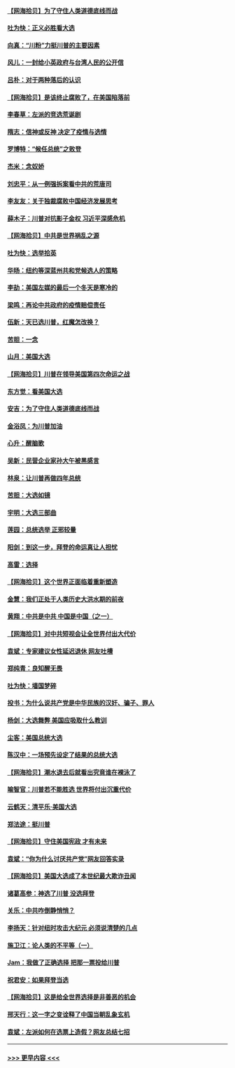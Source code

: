 #### [【网海拾贝】为了守住人类道德底线而战](../pages/nsc993/n12562542.md?t=11201303) 
#### [吐为快：正义必胜看大选](../pages/nsc993/n12561967.md?t=11201303) 
#### [向真：“川粉”力挺川普的主要因素](../pages/nsc993/n12560774.md?t=11201303) 
#### [风儿：一封给小英政府与台湾人民的公开信](../pages/nsc993/n12560581.md?t=11201303) 
#### [吕朴：对于两种落后的认识](../pages/nsc993/n12560492.md?t=11201303) 
#### [【网海拾贝】是该终止腐败了，在美国陷落前](../pages/nsc993/n12559936.md?t=11201303) 
#### [李春草：左派的竞选荒诞剧](../pages/nsc993/n12558380.md?t=11201303) 
#### [隋志：信神或反神 决定了疫情与选情](../pages/nsc993/n12558255.md?t=11201303) 
#### [罗博特：“候任总统”之败登](../pages/nsc993/n12558189.md?t=11201303) 
#### [杰米：念奴娇](../pages/nsc993/n12558174.md?t=11201303) 
#### [刘忠平：从一例强拆案看中共的荒唐司](../pages/nsc993/n12558036.md?t=11201303) 
#### [李友友：关于独裁腐败中国经济发展思考](../pages/nsc993/n12558004.md?t=11201303) 
#### [薛木子：川普对抗影子金权 习近平深感危机](../pages/nsc993/n12557342.md?t=11201303) 
#### [【网海拾贝】中共是世界祸乱之源](../pages/nsc993/n12555353.md?t=11201303) 
#### [吐为快：选举拾英](../pages/nsc993/n12555041.md?t=11201303) 
#### [华旸：纽约等深蓝州共和党候选人的策略](../pages/nsc993/n12554309.md?t=11201303) 
#### [李劼：美国左媒的最后一个冬天是寒冷的](../pages/nsc993/n12552947.md?t=11201303) 
#### [梁鸣：再论中共政府的疫情赔偿责任](../pages/nsc993/n12553012.md?t=11201303) 
#### [伍新：天已选川普，红魔怎改换？](../pages/nsc993/n12552970.md?t=11201303) 
#### [苦胆：一念](../pages/nsc993/n12552957.md?t=11201303) 
#### [山月：美国大选](../pages/nsc993/n12552446.md?t=11201303) 
#### [【网海拾贝】川普在领导美国第四次命运之战](../pages/nsc993/n12551973.md?t=11201303) 
#### [东方觉：看美国大选](../pages/nsc993/n12551647.md?t=11201303) 
#### [安吉：为了守住人类道德底线而战](../pages/nsc993/n12551111.md?t=11201303) 
#### [金浴凤：为川普加油](../pages/nsc993/n12551085.md?t=11201303) 
#### [心升：醒脑歌](../pages/nsc993/n12550984.md?t=11201303) 
#### [吴新：民营企业家孙大午被黑感言](../pages/nsc993/n12550656.md?t=11201303) 
#### [林泉：让川普再做四年总统](../pages/nsc993/n12550640.md?t=11201303) 
#### [苦胆：大选如镜](../pages/nsc993/n12550630.md?t=11201303) 
#### [宇明：大选三部曲](../pages/nsc993/n12550603.md?t=11201303) 
#### [莲园：总统选举 正邪较量](../pages/nsc993/n12550594.md?t=11201303) 
#### [阳剑：到这一步，拜登的命运真让人担忧](../pages/nsc993/n12549093.md?t=11201303) 
#### [高雷：选择](../pages/nsc993/n12549087.md?t=11201303) 
#### [【网海拾贝】这个世界正面临着重新塑造](../pages/nsc993/n12548326.md?t=11201303) 
#### [金慧：我们正处于人类历史大洪水期的前夜](../pages/nsc993/n12547914.md?t=11201303) 
#### [黄翔：中共是中共 中国是中国（之一）](../pages/nsc993/n12547576.md?t=11201303) 
#### [【网海拾贝】对中共短视会让全世界付出大代价](../pages/nsc993/n12546043.md?t=11201303) 
#### [袁斌：专家建议女性延迟退休 网友吐槽](../pages/nsc993/n12545424.md?t=11201303) 
#### [郑纯青：良知醒无畏](../pages/nsc993/n12545394.md?t=11201303) 
#### [吐为快：墙国梦碎](../pages/nsc993/n12545309.md?t=11201303) 
#### [投书：为什么说共产党是中华民族的汉奸、骗子、罪人](../pages/nsc993/n12545089.md?t=11201303) 
#### [杨剑：大选舞弊 美国应吸取什么教训](../pages/nsc993/n12543937.md?t=11201303) 
#### [尘客：美国总统大选](../pages/nsc993/n12543828.md?t=11201303) 
#### [陈汉中：一场预先设定了结果的总统大选](../pages/nsc993/n12543564.md?t=11201303) 
#### [【网海拾贝】潮水退去后就看出究竟谁在裸泳了](../pages/nsc993/n12543321.md?t=11201303) 
#### [喻智官：川普若不能胜选 世界将付出沉重代价](../pages/nsc993/n12541352.md?t=11201303) 
#### [云鹤天：清平乐‧美国大选](../pages/nsc993/n12540916.md?t=11201303) 
#### [郑法途：挺川普](../pages/nsc993/n12540898.md?t=11201303) 
#### [【网海拾贝】守住美国宪政 才有未来](../pages/nsc993/n12540423.md?t=11201303) 
#### [袁斌：“你为什么讨厌共产党”网友回答实录](../pages/nsc993/n12540208.md?t=11201303) 
#### [【网海拾贝】美国大选成了本世纪最大欺诈丑闻](../pages/nsc993/n12538029.md?t=11201303) 
#### [诸葛高参：神选了川普 没选拜登](../pages/nsc993/n12537664.md?t=11201303) 
#### [关乐：中共咋倒静悄悄？](../pages/nsc993/n12537615.md?t=11201303) 
#### [李扬天：针对纽时攻击大纪元 必须说清楚的几点](../pages/nsc993/n12536001.md?t=11201303) 
#### [施卫江：论人类的不平等（一）](../pages/nsc993/n12535700.md?t=11201303) 
#### [Jam：我做了正确选择 把那一票投给川普](../pages/nsc993/n12535743.md?t=11201303) 
#### [祝君安：如果拜登当选](../pages/nsc993/n12535726.md?t=11201303) 
#### [【网海拾贝】这是给全世界选择是非善恶的机会](../pages/nsc993/n12535061.md?t=11201303) 
#### [邢天行：这一字之变诠释了中国当朝乱象玄机](../pages/nsc993/n12533446.md?t=11201303) 
#### [袁斌：左派如何在选票上造假？网友总结七招](../pages/nsc993/n12533180.md?t=11201303) 

----
#### [ >>> 更早内容 <<< ](../indexes/nsc993-earlier.md)
